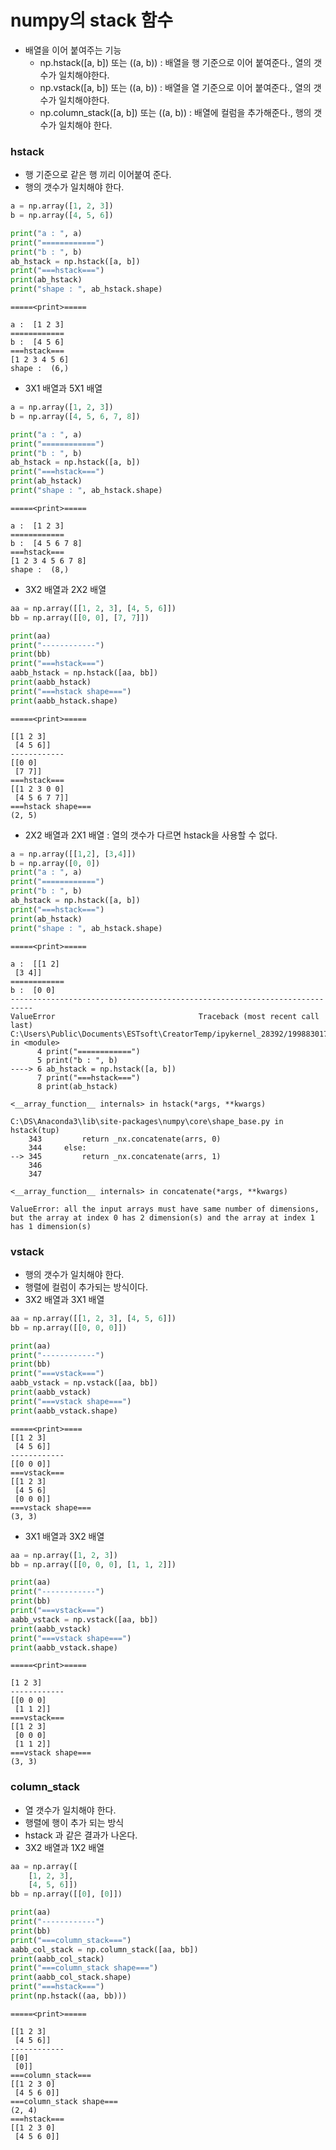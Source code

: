 # numpy의 stack 함수
- 배열을 이어 붙여주는 기능
   - np.hstack([a, b]) 또는 ((a, b)) : 배열을 행 기준으로 이어 붙여준다., 열의 갯수가 일치해야한다.
   - np.vstack([a, b]) 또는 ((a, b)) : 배열을 열 기준으로 이어 붙여준다., 열의 갯수가 일치해야한다.
   - np.column_stack([a, b]) 또는 ((a, b)) : 배열에 컬럼을 추가해준다., 행의 갯수가 일치해야 한다. 

### hstack
- 행 기준으로 같은 행 끼리 이어붙여 준다.
- 행의 갯수가 일치해야 한다.

```python
a = np.array([1, 2, 3])
b = np.array([4, 5, 6])

print("a : ", a)
print("============")
print("b : ", b)
ab_hstack = np.hstack([a, b])
print("===hstack===")
print(ab_hstack)
print("shape : ", ab_hstack.shape)

```
```
=====<print>=====

a :  [1 2 3]
============
b :  [4 5 6]
===hstack===
[1 2 3 4 5 6]
shape :  (6,)
```

- 3X1 배열과 5X1 배열
```python
a = np.array([1, 2, 3])
b = np.array([4, 5, 6, 7, 8])

print("a : ", a)
print("============")
print("b : ", b)
ab_hstack = np.hstack([a, b])
print("===hstack===")
print(ab_hstack)
print("shape : ", ab_hstack.shape)
```
```
=====<print>=====

a :  [1 2 3]
============
b :  [4 5 6 7 8]
===hstack===
[1 2 3 4 5 6 7 8]
shape :  (8,)
```

- 3X2 배열과 2X2 배열
```python
aa = np.array([[1, 2, 3], [4, 5, 6]])
bb = np.array([[0, 0], [7, 7]])

print(aa)
print("------------")
print(bb)
print("===hstack===")
aabb_hstack = np.hstack([aa, bb])
print(aabb_hstack)
print("===hstack shape===")
print(aabb_hstack.shape)
```
```
=====<print>=====

[[1 2 3]
 [4 5 6]]
------------
[[0 0]
 [7 7]]
===hstack===
[[1 2 3 0 0]
 [4 5 6 7 7]]
===hstack shape===
(2, 5)
```

- 2X2 배열과 2X1 배열 : 열의 갯수가 다르면 hstack을 사용할 수 없다.
```python
a = np.array([[1,2], [3,4]])
b = np.array([0, 0])
print("a : ", a)
print("============")
print("b : ", b)
ab_hstack = np.hstack([a, b])
print("===hstack===")
print(ab_hstack)
print("shape : ", ab_hstack.shape)
```
```
=====<print>=====

a :  [[1 2]
 [3 4]]
============
b :  [0 0]
---------------------------------------------------------------------------
ValueError                                Traceback (most recent call last)
C:\Users\Public\Documents\ESTsoft\CreatorTemp/ipykernel_28392/1998830177.py in <module>
      4 print("============")
      5 print("b : ", b)
----> 6 ab_hstack = np.hstack([a, b])
      7 print("===hstack===")
      8 print(ab_hstack)

<__array_function__ internals> in hstack(*args, **kwargs)

C:\DS\Anaconda3\lib\site-packages\numpy\core\shape_base.py in hstack(tup)
    343         return _nx.concatenate(arrs, 0)
    344     else:
--> 345         return _nx.concatenate(arrs, 1)
    346
    347

<__array_function__ internals> in concatenate(*args, **kwargs)

ValueError: all the input arrays must have same number of dimensions, but the array at index 0 has 2 dimension(s) and the array at index 1 has 1 dimension(s)

```

### vstack
- 행의 갯수가 일치해야 한다.
- 행렬에 컬럼이 추가되는 방식이다.
- 3X2 배열과 3X1 배열
```python
aa = np.array([[1, 2, 3], [4, 5, 6]])
bb = np.array([[0, 0, 0]])

print(aa)
print("------------")
print(bb)
print("===vstack===")
aabb_vstack = np.vstack([aa, bb])
print(aabb_vstack)
print("===vstack shape===")
print(aabb_vstack.shape)
```
```
=====<print>====
[[1 2 3]
 [4 5 6]]
------------
[[0 0 0]]
===vstack===
[[1 2 3]
 [4 5 6]
 [0 0 0]]
===vstack shape===
(3, 3)
```

- 3X1 배열과 3X2 배열
```python
aa = np.array([1, 2, 3])
bb = np.array([[0, 0, 0], [1, 1, 2]])

print(aa)
print("------------")
print(bb)
print("===vstack===")
aabb_vstack = np.vstack([aa, bb])
print(aabb_vstack)
print("===vstack shape===")
print(aabb_vstack.shape)
```
```
=====<print>=====

[1 2 3]
------------
[[0 0 0]
 [1 1 2]]
===vstack===
[[1 2 3]
 [0 0 0]
 [1 1 2]]
===vstack shape===
(3, 3)
```

### column_stack
- 열 갯수가 일치해야 한다.
- 행렬에 행이 추가 되는 방식
- hstack 과 같은 결과가 나온다.
- 3X2 배열과 1X2 배열
```python
aa = np.array([
    [1, 2, 3],
    [4, 5, 6]])
bb = np.array([[0], [0]])

print(aa)
print("------------")
print(bb)
print("===column_stack===")
aabb_col_stack = np.column_stack([aa, bb])
print(aabb_col_stack)
print("===column_stack shape===")
print(aabb_col_stack.shape)
print("===hstack===")
print(np.hstack((aa, bb)))
```
```
=====<print>=====

[[1 2 3]
 [4 5 6]]
------------
[[0]
 [0]]
===column_stack===
[[1 2 3 0]
 [4 5 6 0]]
===column_stack shape===
(2, 4)
===hstack===
[[1 2 3 0]
 [4 5 6 0]]
```
